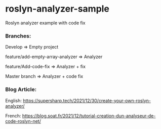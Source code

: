 # roslyn-analyzer-sample
Roslyn analyzer example with code fix

### Branches:
Develop => Empty project

feature/add-empty-array-analyzer => Analyzer 

feature/Add-code-fix => Analyzer + fix

Master branch => Analyzer + code fix

### Blog Article:

English:
https://supersharp.tech/2021/12/30/create-your-own-roslyn-analyzer/

French: 
https://blog.soat.fr/2021/12/tutorial-creation-dun-analyseur-de-code-roslyn-net/
